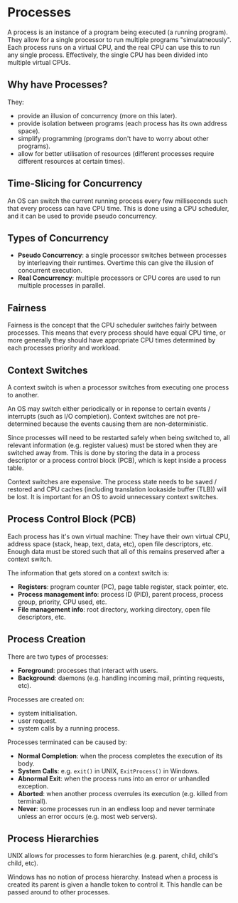 # Processes

A process is an instance of a program being executed (a running program). They allow for a single processor to run multiple programs "simulatneously". Each process runs on a virtual CPU, and the real CPU can use this to run any single process. Effectively, the single CPU has been divided into multiple virtual CPUs.

## Why have Processes?

They:

- provide an illusion of concurrency (more on this later).
- provide isolation between programs (each process has its own address space).
- simplify programming (programs don't have to worry about other programs).
- allow for better utilisation of resources (different processes require different resources at certain times).

## Time-Slicing for Concurrency

An OS can switch the current running process every few milliseconds such that every process can have CPU time. This is done using a CPU scheduler, and it can be used to provide pseudo concurrency.

## Types of Concurrency

- **Pseudo Concurrency**: a single processor switches between processes by interleaving their runtimes. Overtime this can give the illusion of concurrent execution.
- **Real Concurrency**: multiple processors or CPU cores are used to run multiple processes in parallel.

## Fairness

Fairness is the concept that the CPU scheduler switches fairly between processes. This means that every process should have equal CPU time, or more generally they should have appropriate CPU times determined by each processes priority and workload.

## Context Switches

A context switch is when a processor switches from executing one process to another.

An OS may switch either periodically or in reponse to certain events / interrupts (such as I/O completion). Context switches are not pre-determined because the events causing them are non-deterministic.

Since processes will need to be restarted safely when being switched to, all relevant information (e.g. register values) must be stored when they are switched away from. This is done by storing the data in a process descriptor or a process control block (PCB), which is kept inside a process table.

Context switches are expensive. The process state needs to be saved / restored and CPU caches (including translation lookaside buffer (TLB)) will be lost. It is important for an OS to avoid unnecessary context switches.

## Process Control Block (PCB)

Each process has it's own virtual machine: They have their own virtual CPU, address space (stack, heap, text, data, etc), open file descriptors, etc. Enough data must be stored such that all of this remains preserved after a context switch.

The information that gets stored on a context switch is:

- **Registers**: program counter (PC), page table register, stack pointer, etc.
- **Process management info**: process ID (PID), parent process, process group, priority, CPU used, etc.
- **File management info**: root directory, working directory, open file descriptors, etc.

## Process Creation

There are two types of processes:

- **Foreground**: processes that interact with users.
- **Background**: daemons (e.g. handling incoming mail, printing requests, etc).

Processes are created on:

- system initialisation.
- user request.
- system calls by a running process.

Processes terminated can be caused by:

- **Normal Completion**: when the process completes the execution of its body.
- **System Calls**: e.g. `exit()` in UNIX, `ExitProcess()` in Windows.
- **Abnormal Exit**: when the process runs into an error or unhandled exception.
- **Aborted**: when another process overrules its execution (e.g. killed from terminall).
- **Never**: some processes run in an endless loop and never terminate unless an error occurs (e.g. most web servers).

## Process Hierarchies

UNIX allows for processes to form hierarchies (e.g. parent, child, child's child, etc).

Windows has no notion of process hierarchy. Instead when a process is created its parent is given a handle token to control it. This handle can be passed around to other processes.
